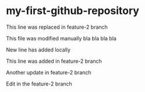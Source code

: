 # my-first-github-repository

This line was replaced in feature-2 branch

This file was modified manually bla bla bla bla

New line has added locally

This line was added in feature-2 branch

Another update in feature-2 branch

Edit in the feature-2 branch

